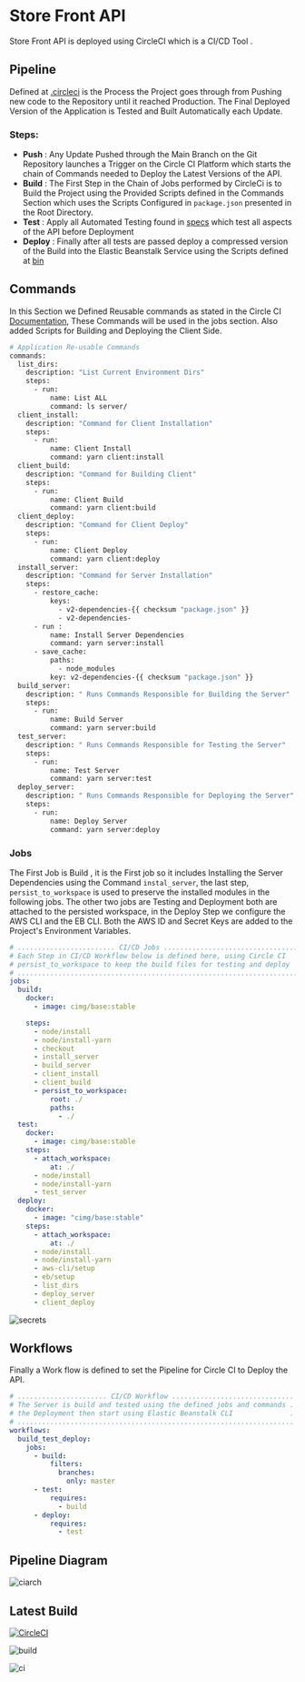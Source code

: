 # Store Front API

Store Front API is deployed using  CircleCI which is a  CI/CD  Tool . 

## Pipeline

Defined at [.circleci](../.circleci) is the Process the Project goes through from Pushing new code to the Repository until it reached Production. The Final Deployed Version of the Application is Tested and Built Automatically each Update. 

### Steps:

- **Push** : Any Update Pushed through the Main Branch on the Git Repository launches a Trigger on the Circle CI Platform which starts the chain of Commands needed to Deploy the Latest Versions of the API.
- **Build** : The First Step in the Chain of Jobs performed by CircleCi is to Build the Project using the Provided Scripts defined in the Commands Section which uses the Scripts Configured in `package.json` presented in the Root Directory.
- **Test** : Apply all Automated Testing found in [specs](../server/src/tests) which test all aspects of the API before Deployment
- **Deploy** : Finally after all tests are passed deploy a compressed version of the Build into the Elastic Beanstalk Service using the Scripts defined at [bin](../server/bin)

## Commands

In this Section we Defined Reusable commands as stated in the Circle CI [Documentation](https://circleci.com/docs/2.0/concepts), These Commands will be used in the jobs section. Also added Scripts for Building and Deploying the Client Side.

```sh
# Application Re-usable Commands
commands:
  list_dirs:
    description: "List Current Environment Dirs"
    steps:
      - run:
          name: List ALL
          command: ls server/
  client_install:
    description: "Command for Client Installation"
    steps:
      - run:
          name: Client Install
          command: yarn client:install
  client_build:
    description: "Command for Building Client"
    steps:
      - run:
          name: Client Build
          command: yarn client:build
  client_deploy:
    description: "Command for Client Deploy"
    steps:
      - run:
          name: Client Deploy
          command: yarn client:deploy
  install_server:
    description: "Command for Server Installation"
    steps:
      - restore_cache:
          keys:
            - v2-dependencies-{{ checksum "package.json" }}
            - v2-dependencies-
      - run :
          name: Install Server Dependencies
          command: yarn server:install
      - save_cache:
          paths:
            - node_modules
          key: v2-dependencies-{{ checksum "package.json" }}
  build_server:
    description: " Runs Commands Responsible for Building the Server"
    steps:
      - run:
          name: Build Server
          command: yarn server:build
  test_server:
    description: " Runs Commands Responsible for Testing the Server"
    steps:
      - run:
          name: Test Server
          command: yarn server:test
  deploy_server:
    description: " Runs Commands Responsible for Deploying the Server"
    steps:
      - run:
          name: Deploy Server
          command: yarn server:deploy
```



### Jobs

The First Job is Build , it is the First job so it includes Installing the Server Dependencies using the Command `instal_server`, the last step, `persist_to_workspace` is used to preserve the installed modules in the following jobs. The other two jobs are Testing and Deployment both are attached to the persisted workspace, in the Deploy Step we configure the AWS CLI and the EB CLI. Both the AWS ID and Secret Keys are added to the Project's Environment Variables.

```yaml
# ........................ CI/CD Jobs ..................................
# Each Step in CI/CD Workflow below is defined here, using Circle CI   .
# persist_to_workspace to keep the build files for testing and deploy  .
# ......................................................................
jobs:
  build:
    docker:
      - image: cimg/base:stable

    steps:
      - node/install
      - node/install-yarn
      - checkout
      - install_server
      - build_server
      - client_install
      - client_build
      - persist_to_workspace:
          root: ./
          paths:
            - ./
  test:
    docker:
      - image: cimg/base:stable
    steps:
      - attach_workspace:
          at: ./
      - node/install
      - node/install-yarn
      - test_server
  deploy:
    docker:
      - image: "cimg/base:stable"
    steps:
      - attach_workspace:
          at: ./
      - node/install
      - node/install-yarn
      - aws-cli/setup
      - eb/setup
      - list_dirs
      - deploy_server
      - client_deploy

```



![secrets](./imgs/secrets.png)

## Workflows

Finally a Work flow is defined to set the Pipeline for Circle CI to Deploy the API.

```yaml
# ...................... CI/CD Workflow ..............................
# The Server is build and tested using the defined jobs and commands .
# the Deployment then start using Elastic Beanstalk CLI              .
# ....................................................................
workflows:
  build_test_deploy:
    jobs:
      - build:
          filters:
            branches:
              only: master
      - test:
          requires:
            - build
      - deploy:
          requires:
            - test

```

## Pipeline Diagram

![ciarch](./imgs/ciarch.png)

## Latest Build

[![CircleCI](https://dl.circleci.com/status-badge/img/gh/Ahmad-Abdalmageed/Store-API/tree/master.svg?style=svg)](https://dl.circleci.com/status-badge/redirect/gh/Ahmad-Abdalmageed/Store-API/tree/master)

![build](./imgs/build.png)

![ci](./imgs/ci.png)